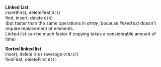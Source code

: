 **Linked List**  
insertFirst, deleteFirst `O(1)`   
find, insert, delete `O(N)`  
(but faster than the same operations in _array_, because _linked list_ doesn't require replacement of elements.   
_Linked list_ can be much faster if copying takes a considerable amount of time)  

**Sorted linked list**  
insert, delete `O(N)` (average `O(N/2)`)  
findFirst, deleteFirst `O(1)`